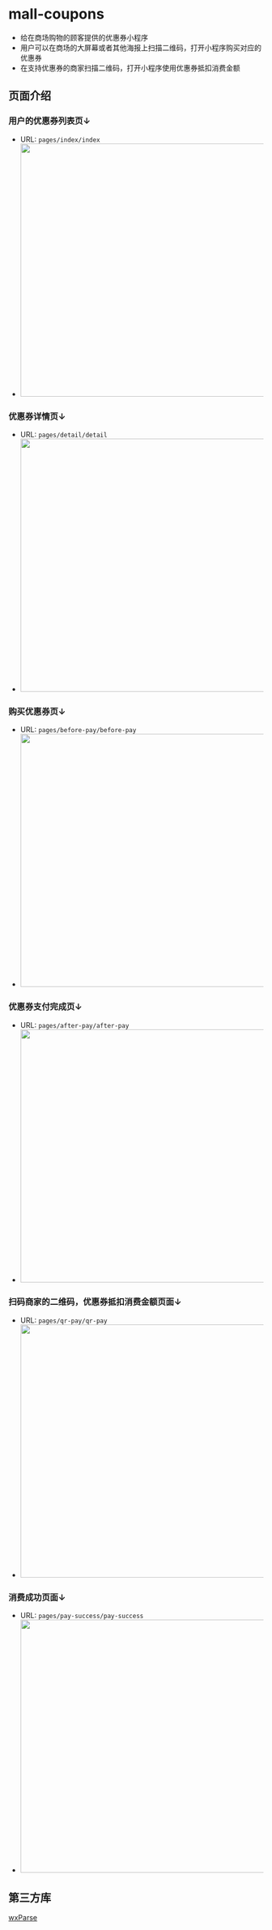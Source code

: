 # mall-coupons
- 给在商场购物的顾客提供的优惠券小程序
- 用户可以在商场的大屏幕或者其他海报上扫描二维码，打开小程序购买对应的优惠券
- 在支持优惠券的商家扫描二维码，打开小程序使用优惠券抵扣消费金额

## 页面介绍
### 用户的优惠券列表页↓
- URL: `pages/index/index` 
- <img src="https://ws3.sinaimg.cn/large/006tNc79ly1fhjfy8axygj30ki0vg40s.jpg" width="500" />

### 优惠券详情页↓
- URL: `pages/detail/detail`
- <img src="https://ws4.sinaimg.cn/large/006tNc79ly1fhjfzoj6dzj30ku0zqq8e.jpg" width="500" />

### 购买优惠券页↓
- URL: `pages/before-pay/before-pay`
- <img src="https://ws2.sinaimg.cn/large/006tNc79ly1fhjg22bk0qj30kw0li759.jpg" width="500" />

### 优惠券支付完成页↓
- URL: `pages/after-pay/after-pay`
- <img src="https://ws4.sinaimg.cn/large/006tNc79ly1fhjg35gpc1j30ks0rudi4.jpg" width="500" />

### 扫码商家的二维码，优惠券抵扣消费金额页面↓
- URL: `pages/qr-pay/qr-pay`
- <img src="https://ws1.sinaimg.cn/large/006tNc79ly1fhjg4dhddxj30ki0xo76j.jpg" width="500" />

### 消费成功页面↓
- URL: `pages/pay-success/pay-success` 
- <img src="https://ws4.sinaimg.cn/large/006tNc79ly1fhjg557vnej30ky0nwq46.jpg" width="500" />


## 第三方库
[wxParse](微信小程序富文本解析自定义组件)
